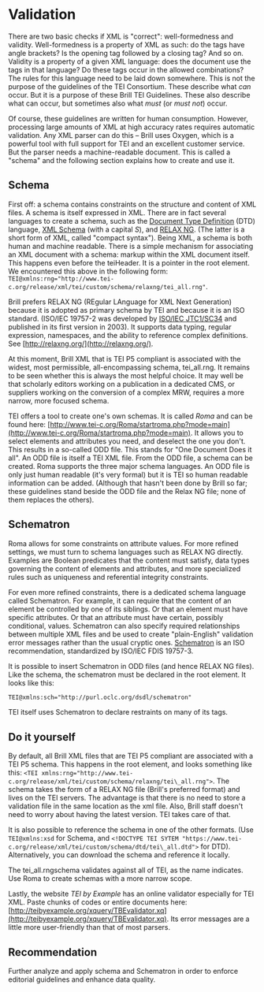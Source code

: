 # Validation

There are two basic checks if XML is "correct": well-formedness and validity. Well-formedness is a property of XML as such: do the tags have angle brackets? Is the opening tag followed by a closing tag? And so on. Validity is a property of a given XML language: does the document use the tags in that language? Do these tags occur in the allowed combinations? The rules for this language need to be laid down somewhere. This is not the purpose of the guidelines of the TEI Consortium. These describe what _can_ occur. But it is a purpose of these Brill TEI Guidelines. These also describe what can occur, but sometimes also what _must_ (or _must not_) occur.

Of course, these guidelines are written for human consumption. However, processing large amounts of XML at high accuracy rates requires automatic validation. Any XML parser can do this – Brill uses Oxygen, which is a powerful tool with full support for TEI and an excellent customer service. But the parser needs a machine-readable document. This is called a "schema" and the following section explains how to create and use it.

## Schema

First off: a schema contains constraints on the structure and content of XML files. A schema is itself expressed in XML. There are in fact several languages to create a schema, such as the [Document Type Definition](https://en.wikipedia.org/wiki/Document_Type_Definition) (DTD) language, [XML Schema](https://en.wikipedia.org/wiki/XML_Schema_(W3C)) (with a capital _S_), and [RELAX NG](https://en.wikipedia.org/wiki/RELAX_NG). (The latter is a short form of XML, called "compact syntax"). Being XML, a schema is both human and machine readable. There is a simple mechanism for associating an XML document with a schema: markup within the XML document itself. This happens even before the teiHeader. It is a pointer in the root element. We encountered this above in the following form: `TEI@xmlns:rng="http://www.tei-c.org/release/xml/tei/custom/schema/relaxng/tei_all.rng"`.

Brill prefers RELAX NG (REgular LAnguage for XML Next Generation) because it is adopted as primary schema by TEI and because it is an ISO standard. (ISO/IEC 19757-2 was developed by [ISO/IEC JTC1/SC34](https://en.wikipedia.org/wiki/ISO/IEC_JTC1/SC34) and published in its first version in 2003). It supports data typing, regular expression, namespaces, and the ability to reference complex definitions. See [http://relaxng.org/](http://relaxng.org/).

At this moment, Brill XML that is TEI P5 compliant is associated with the widest, most permissible, all-encompassing schema, tei\_all.rng. It remains to be seen whether this is always the most helpful choice. It may well be that scholarly editors working on a publication in a dedicated CMS, or suppliers working on the conversion of a complex MRW, requires a more narrow, more focused schema.

TEI offers a tool to create one's own schemas. It is called _Roma_ and can be found here: [http://www.tei-c.org/Roma/startroma.php?mode=main](http://www.tei-c.org/Roma/startroma.php?mode=main). It allows you to select elements and attributes you need, and deselect the one you don't. This results in a so-called ODD file. This stands for "One Document Does it all". An ODD file is itself a TEI XML file. From the ODD file, a schema can be created. Roma supports the three major schema languages. An ODD file is only just human readable (it's very formal) but it is TEI so human readable information can be added. (Although that hasn't been done by Brill so far; these guidelines stand beside the ODD file and the Relax NG file; none of them replaces the others).

## Schematron

Roma allows for some constraints on attribute values. For more refined settings, we must turn to schema languages such as RELAX NG directly. Examples are Boolean predicates that the content must satisfy, data types governing the content of elements and attributes, and more specialized rules such as uniqueness and referential integrity constraints.

For even more refined constraints, there is a dedicated schema language called Schematron. For example, it can require that the content of an element be controlled by one of its siblings. Or that an element must have specific attributes. Or that an attribute must have certain, possibly conditional, values. Schematron can also specify required relationships between multiple XML files and be used to create "plain-English" validation error messages rather than the usual cryptic ones. [Schematron](http://schematron.com/) is an ISO recommendation, standardized by ISO/IEC FDIS 19757-3.

It is possible to insert Schematron in ODD files (and hence RELAX NG files). Like the schema, the schematron must be declared in the root element. It looks like this:
```xml
TEI@xmlns:sch="http://purl.oclc.org/dsdl/schematron"
```
TEI itself uses Schematron to declare restraints on many of its tags.

## Do it yourself

By default, all Brill XML files that are TEI P5 compliant are associated with a TEI P5 schema. This happens in the root element, and looks something like this: `<TEI xmlns:rng="http://www.tei-c.org/release/xml/tei/custom/schema/relaxng/tei\_all.rng">`. The schema takes the form of a RELAX NG file (Brill's preferred format) and lives on the TEI servers. The advantage is that there is no need to store a validation file in the same location as the xml file. Also, Brill staff doesn't need to worry about having the latest version. TEI takes care of that.

It is also possible to reference the schema in one of the other formats. (Use `TEI@xmlns:xsd` for Schema, and `<!DOCTYPE TEI SYTEM "https://www.tei-c.org/release/xml/tei/custom/schema/dtd/tei\_all.dtd">` for DTD). Alternatively, you can download the schema and reference it locally.

The tei\_all.rngschema validates against all of TEI, as the name indicates. Use Roma to create schemas with a more narrow scope.

Lastly, the website _TEI by Example_ has an online validator especially for TEI XML. Paste chunks of codes or entire documents here: [http://teibyexample.org/xquery/TBEvalidator.xq](http://teibyexample.org/xquery/TBEvalidator.xq). Its error messages are a little more user-friendly than that of most parsers.

## Recommendation

Further analyze and apply schema and Schematron in order to enforce editorial guidelines and enhance data quality.
